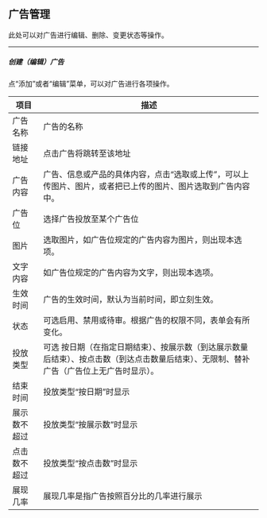 ## 广告管理

此处可以对广告进行编辑、删除、变更状态等操作。

----------

##### 创建（编辑）广告

点“添加”或者“编辑”菜单，可以对广告进行各项操作。

| 项目 | 描述 |
| - | - |
| 广告名称 | 广告的名称 |
| 链接地址 | 点击广告将跳转至该地址 |
| 广告内容 | 广告、信息或产品的具体内容，点击“选取或上传”，可以上传图片、图片，或者把已上传的图片、图片选取到广告内容中。 |
| 广告位 | 选择广告投放至某个广告位 |
| 图片 | 选取图片，如广告位规定的广告内容为图片，则出现本选项。 |
| 文字内容 | 如广告位规定的广告内容为文字，则出现本选项。 |
| 生效时间 | 广告的生效时间，默认为当前时间，即立刻生效。 |
| 状态 | 可选启用、禁用或待审。根据广告的权限不同，表单会有所变化。 |
| 投放类型 | 可选 按日期（在指定日期结束）、按展示数（到达展示数量后结束）、按点击数（到达点击数量后结束）、无限制、替补广告（广告位上无广告时显示）。 |
| 结束时间 | 投放类型“按日期”时显示 |
| 展示数不超过 | 投放类型“按展示数”时显示 |
| 点击数不超过 | 投放类型“按点击数”时显示 |
| 展现几率 | 展现几率是指广告按照百分比的几率进行展示 |

